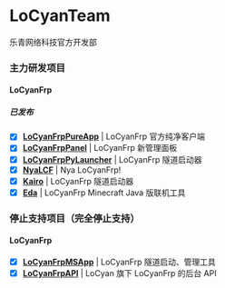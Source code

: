 # LoCyanTeam
乐青网络科技官方开发部

### 主力研发项目

#### LoCyanFrp

##### 已发布

- [x] **[LoCyanFrpPureApp](https://github.com/LoCyan-Team/LoCyanFrpPureApp)** | LoCyanFrp 官方纯净客户端
- [x] **[LoCyanFrpPanel](https://github.com/LoCyan-Team/LoCyanFrpPanel)** | LoCyanFrp 新管理面板
- [x] **[LoCyanFrpPyLauncher](https://github.com/LoCyan-Team/LoCyanFrpPyLauncher)** | LoCyanFrp 隧道启动器
- [x] **[NyaLCF](https://github.com/Muska-Ami/NyaLCF)** | Nya LoCyanFrp!
- [x] **[Kairo](https://github.com/Shiroiame-Kusu/Kairo)** | LoCyanFrp 隧道启动器
- [x] **[Eda](https://github.com/LoCyan-Team/Eda)** | LoCyanFrp Minecraft Java 版联机工具

<!--
### 停止更新项目（但包含 Bug 修复）

#### LoCyanFrp
-->

### 停止支持项目（完全停止支持）

#### LoCyanFrp

- [x] **[LoCyanFrpMSApp](https://github.com/LoCyan-Team/LoCyanFrpMSApp)** | LoCyanFrp 隧道启动、管理工具
- [x] **[LoCyanFrpAPI](https://github.com/LoCyan-Team/LoCyanFrpAPI)** | LoCyan 旗下 LoCyanFrp 的后台 API
